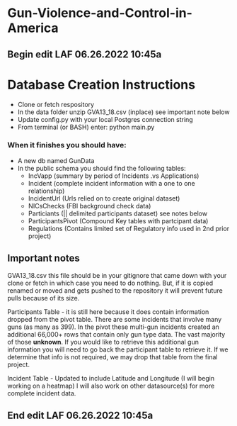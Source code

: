 # Gun-Violence-and-Control-in-America


## Begin edit LAF 06.26.2022 10:45a
# Database Creation Instructions 

* Clone or fetch respository
* In the data folder unzip GVA13_18.csv (inplace) see important note below
* Update config.py with your local Postgres connection string
* From terminal (or BASH) enter: python main.py

### When it finishes you should have: 

* A new db named GunData
*   In the public schema you should find the following tables: 
    * IncVapp (summary by period of Incidents .vs Applications)
    * Incident (complete incident information with a one to one relationship)
    * IncidentUrl (Urls relied on to create original dataset)
    * NICsChecks (FBI background check data)
    * Particiants (|| delimited participants dataset) see notes below
    * ParticipantsPivot (Compound Key tables with partcipant data)
    * Regulations (Contains limited set of Regulatory info used in 2nd prior project)


## Important notes

GVA13_18.csv this file should be in your gitignore that came down with your clone or fetch in which case you need to do nothing. But, if it is copied renamed or moved and gets pushed to the repository it will prevent future pulls because of its size. 

Participants Table - it is still here because it does contain information dropped from the pivot table. There are some incidents that involve many guns (as many as 399). In the pivot these multi-gun incidents created an additional 66,000+ rows that contain only gun type data. The vast majority of those **unknown**. If you would like to retrieve this additional gun information you will need to go back the participant table to retrieve it. If we determine that info is not required, we may drop that table from the final project.

Incident Table - Updated to include Latitude and Longitude (I will begin working on a heatmap) I will also work on other datasource(s) for more complete incident data. 

## End edit LAF 06.26.2022 10:45a
